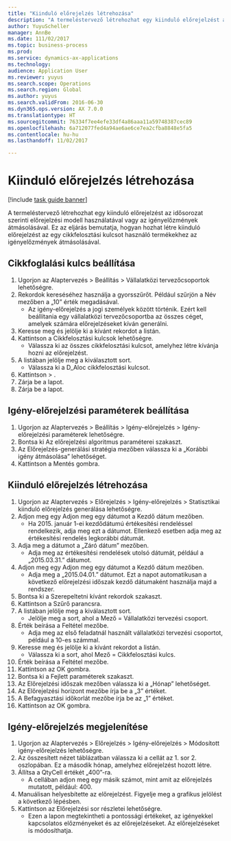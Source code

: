 ```yaml
--- 
title: "Kiinduló előrejelzés létrehozása"
description: "A termeléstervező létrehozhat egy kiinduló előrejelzést az idősorozat szerinti előrejelzési modell használatával vagy az igényelőzmények átmásolásával."
author: YuyuScheller
manager: AnnBe
ms.date: 111/02/2017
ms.topic: business-process
ms.prod: 
ms.service: dynamics-ax-applications
ms.technology: 
audience: Application User
ms.reviewer: yuyus
ms.search.scope: Operations
ms.search.region: Global
ms.author: yuyus
ms.search.validFrom: 2016-06-30
ms.dyn365.ops.version: AX 7.0.0
ms.translationtype: HT
ms.sourcegitcommit: 76334f7ee4efe33df4a86aaa11a59748387cec89
ms.openlocfilehash: 6a712077fed4a94ae6ae6ce7ea2cfba8848e5fa5
ms.contentlocale: hu-hu
ms.lasthandoff: 11/02/2017

---
```

# <a name="create-a-baseline-forecast"></a>Kiinduló előrejelzés létrehozása

[!include [task guide banner](../../includes/task-guide-banner.md)]

A termeléstervező létrehozhat egy kiinduló előrejelzést az idősorozat szerinti előrejelzési modell használatával vagy az igényelőzmények átmásolásával. Ez az eljárás bemutatja, hogyan hozhat létre kiinduló előrejelzést az egy cikkfelosztási kulcsot használó termékekhez az igényelőzmények átmásolásával. 


## <a name="set-up-an-item-allocation-key"></a>Cikkfoglalási kulcs beállítása
1. Ugorjon az Alaptervezés > Beállítás > Vállalatközi tervezőcsoportok lehetőségre.
2. Rekordok kereséséhez használja a gyorsszűrőt. Például szűrjön a Név mezőben a „10” érték megadásával.
    * Az igény-előrejelzés a jogi személyek között történik. Ezért kell beállítania egy vállalatközi tervezőcsoportba az összes céget, amelyek számára előrejelzéseket kíván generálni.  
3. Keresse meg és jelölje ki a kívánt rekordot a listán.
4. Kattintson a Cikkfelosztási kulcsok lehetőségre.
    * Válassza ki az összes cikkfelosztási kulcsot, amelyhez létre kívánja hozni az előrejelzést.  
5. A listában jelölje meg a kiválasztott sort.
    * Válassza ki a D_Aloc cikkfelosztási kulcsot.  
6. Kattintson > .
7. Zárja be a lapot.
8. Zárja be a lapot.

## <a name="set-up-the-demand-forecasting-parameters"></a>Igény-előrejelzési paraméterek beállítása
1. Ugorjon az Alaptervezés > Beállítás > Igény-előrejelzés > Igény-előrejelzési paraméterek lehetőségre.
2. Bontsa ki Az előrejelzési algoritmus paraméterei szakaszt.
3. Az Előrejelzés-generálási stratégia mezőben válassza ki a „Korábbi igény átmásolása” lehetőséget.
4. Kattintson a Mentés gombra.

## <a name="create-a-baseline-forecast"></a>Kiinduló előrejelzés létrehozása
1. Ugorjon az Alaptervezés > Előrejelzés > Igény-előrejelzés > Statisztikai kiinduló előrejelzés generálása lehetőségre.
2. Adjon meg egy
Adjon meg egy dátumot a Kezdő dátum mezőben.
    * Ha 2015. január 1-ei kezdődátumú értékesítési rendeléssel rendelkezik, adja meg ezt a dátumot. Ellenkező esetben adja meg az értékesítési rendelés legkorábbi dátumát.  
3. Adja meg a dátumot a „Záró dátum” mezőben.
    * Adja meg az értékesítési rendelések utolsó dátumát, például a „2015.03.31.” dátumot.  
4. Adjon meg egy
Adjon meg egy dátumot a Kezdő dátum mezőben.
    * Adja meg a „2015.04.01.” dátumot. Ezt a napot automatikusan a következő előrejelzési időszak kezdő dátumaként használja majd a rendszer.  
5. Bontsa ki a Szerepeltetni kívánt rekordok szakaszt.
6. Kattintson a Szűrő parancsra.
7. A listában jelölje meg a kiválasztott sort.
    * Jelölje meg a sort, ahol a Mező = Vállalatközi tervezési csoport.  
8. Érték beírása a Feltétel mezőbe.
    * Adja meg az első feladatnál használt vállalatközi tervezési csoportot, például a 10-es számmal.  
9. Keresse meg és jelölje ki a kívánt rekordot a listán.
    * Válassza ki a sort, ahol Mező = Cikkfelosztási kulcs.  
10. Érték beírása a Feltétel mezőbe.
11. Kattintson az OK gombra.
12. Bontsa ki a Fejlett paraméterek szakaszt.
13. Az Előrejelzési időszak mezőben válassza ki a „Hónap” lehetőséget.
14. Az Előrejelzési horizont mezőbe írja be a „3” értéket.
15. A Befagyasztási időkorlát mezőbe írja be az „1” értéket.
16. Kattintson az OK gombra.

## <a name="visualize-the-demand-forecast"></a>Igény-előrejelzés megjelenítése
1. Ugorjon az Alaptervezés > Előrejelzés > Igény-előrejelzés > Módosított igény-előrejelzés lehetőségre.
2. Az összesített nézet táblázatban válassza ki a cellát az 1. sor 2. oszlopában. Ez a második hónap, amelyhez előrejelzést hozott létre.
3. Állítsa a QtyCell értékét „400”-ra.
    * A cellában adjon meg egy másik számot, mint amit az előrejelzés mutatott, például: 400.  
4. Manuálisan helyesbítette az előrejelzést. Figyelje meg a grafikus jelölést a következő lépésben.
5. Kattintson az Előrejelzési sor részletei lehetőségre.
    * Ezen a lapon megtekintheti a pontossági értékeket, az igényekkel kapcsolatos előzményeket és az előrejelzéseket. Az előrejelzéseket is módosíthatja.  


